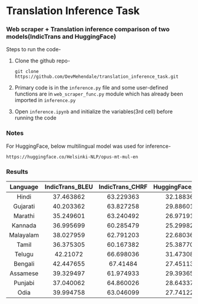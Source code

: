 # Translation Inference Task
### Web scraper + Translation inference comparison of two models(IndicTrans and HuggingFace)


Steps to run the code-
1)	Clone the github repo-

    ```git clone https://github.com/DevMehendale/translation_inference_task.git```
3)	Primary code is in the ```inference.py``` file and some user-defined functions are in ```web_scraper_func.py``` module which has already been imported in ```inference.py```
4)	Open ```inference.ipynb``` and initialize the variables(3rd cell) before running the code

### Notes

For HuggingFace, below multilingual model was used for inference-

``` https://huggingface.co/Helsinki-NLP/opus-mt-mul-en ```


### Results


|Language|	IndicTrans_BLEU	|IndicTrans_CHRF	|HuggingFace_BLEU	|HuggingFace_CHRF|
|:-----------:	|:-----------:|	:-----------:|	:-----------:|	:-----------:|
|Hindi|	37.463862	|63.229363	|32.188361	|51.317558|
|Gujarati	|40.203362|	63.827258	|29.886013	|49.51054|
|Marathi	|35.249601	|63.240492	|26.971916	|46.786138|
|Kannada	|36.995699|	60.285479|	25.299824	|44.039135|
|Malayalam	|38.027959	|62.791203	|22.680365	|46.989573|
|Tamil|	36.375305|	60.167382	|25.387703|	44.418505|
|Telugu	|42.21072|	66.698036	|31.473089	|50.86901|
|Bengali	|42.447655|	67.41484|	27.451132	|48.254301|
|Assamese	|39.329497	|61.974933	|29.393651	|49.319043|
|Punjabi	|37.040062|	64.860026|	28.643374	|49.691875|
|Odia	|39.994758|	63.046099	|27.741221	|46.78206|


